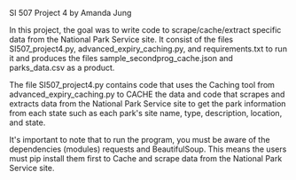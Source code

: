 SI 507 Project 4 by Amanda Jung

In this project, the goal was to write code to scrape/cache/extract specific data from the National Park Service site. It consist of the files SI507_project4.py, advanced_expiry_caching.py, and requirements.txt to run it and produces the files sample_secondprog_cache.json and parks_data.csv as a product.

The file SI507_project4.py contains code that uses the Caching tool from advanced_expiry_caching.py to CACHE the data and code that scrapes and extracts data from the National Park Service site to get the park information from each state such as each park's site name, type, description, location, and state.

It's important to note that to run the program, you must be aware of the dependencies (modules) requests and BeautifulSoup. This means the users must pip install them first to Cache and scrape data from the National Park Service site.

